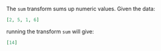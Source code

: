 The `sum` transform sums up numeric values. Given the data:

```json
[2, 5, 1, 6]
```

running the transform `sum` will give:

```json
[14]
```
